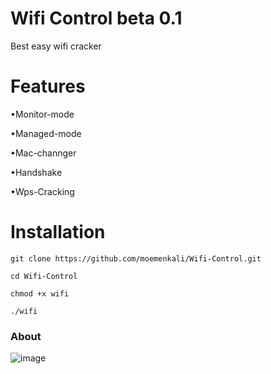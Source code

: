 # Wifi Control beta 0.1

Best easy wifi cracker 



# Features

•Monitor-mode

•Managed-mode

•Mac-channger   

•Handshake   

•Wps-Cracking

# Installation 
```
git clone https://github.com/moemenkali/Wifi-Control.git
```
```
cd Wifi-Control
```
```
chmod +x wifi
```
```
./wifi
```

### About 

![image](https://user-images.githubusercontent.com/89262048/157913708-5a57159c-eebb-4b71-be4c-a706c06f48e5.png)
